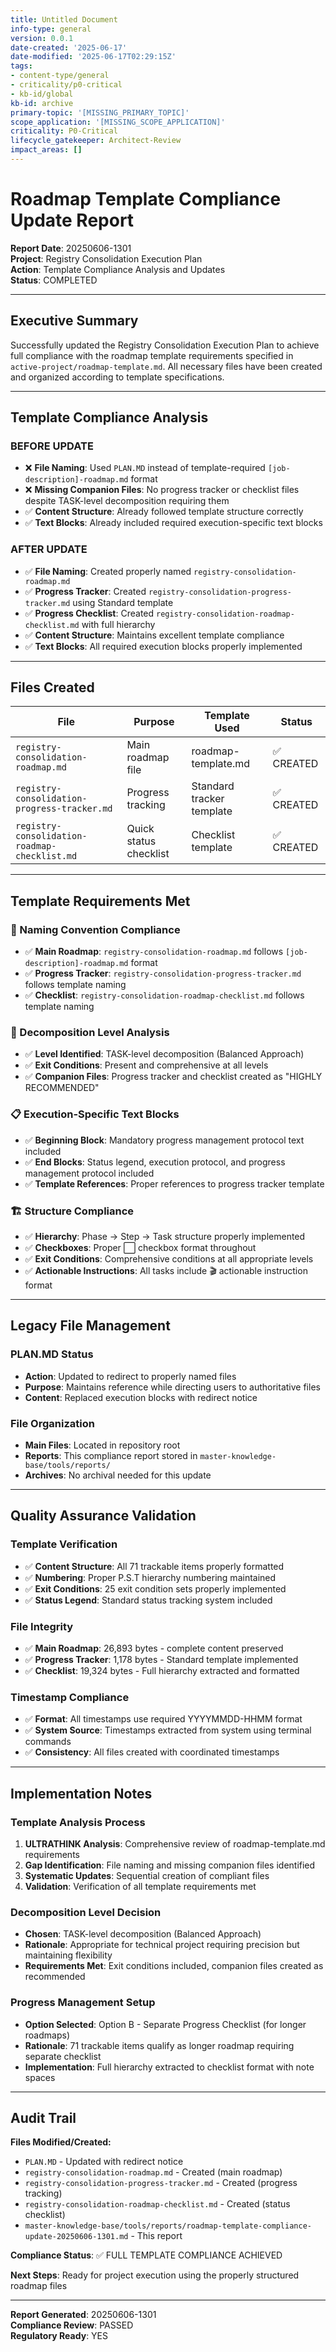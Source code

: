 ```yaml
---
title: Untitled Document
info-type: general
version: 0.0.1
date-created: '2025-06-17'
date-modified: '2025-06-17T02:29:15Z'
tags:
- content-type/general
- criticality/p0-critical
- kb-id/global
kb-id: archive
primary-topic: '[MISSING_PRIMARY_TOPIC]'
scope_application: '[MISSING_SCOPE_APPLICATION]'
criticality: P0-Critical
lifecycle_gatekeeper: Architect-Review
impact_areas: []
---
```

# Roadmap Template Compliance Update Report

**Report Date**: 20250606-1301  
**Project**: Registry Consolidation Execution Plan  
**Action**: Template Compliance Analysis and Updates  
**Status**: COMPLETED

---

## Executive Summary

Successfully updated the Registry Consolidation Execution Plan to achieve full compliance with the roadmap template requirements specified in `active-project/roadmap-template.md`. All necessary files have been created and organized according to template specifications.

---

## Template Compliance Analysis

### **BEFORE UPDATE**
- ❌ **File Naming**: Used `PLAN.MD` instead of template-required `[job-description]-roadmap.md` format
- ❌ **Missing Companion Files**: No progress tracker or checklist files despite TASK-level decomposition requiring them
- ✅ **Content Structure**: Already followed template structure correctly
- ✅ **Text Blocks**: Already included required execution-specific text blocks

### **AFTER UPDATE**
- ✅ **File Naming**: Created properly named `registry-consolidation-roadmap.md`
- ✅ **Progress Tracker**: Created `registry-consolidation-progress-tracker.md` using Standard template
- ✅ **Progress Checklist**: Created `registry-consolidation-roadmap-checklist.md` with full hierarchy
- ✅ **Content Structure**: Maintains excellent template compliance
- ✅ **Text Blocks**: All required execution blocks properly implemented

---

## Files Created

| **File** | **Purpose** | **Template Used** | **Status** |
|----------|-------------|------------------|------------|
| `registry-consolidation-roadmap.md` | Main roadmap file | roadmap-template.md | ✅ CREATED |
| `registry-consolidation-progress-tracker.md` | Progress tracking | Standard tracker template | ✅ CREATED |
| `registry-consolidation-roadmap-checklist.md` | Quick status checklist | Checklist template | ✅ CREATED |

---

## Template Requirements Met

### **📂 Naming Convention Compliance**
- ✅ **Main Roadmap**: `registry-consolidation-roadmap.md` follows `[job-description]-roadmap.md` format
- ✅ **Progress Tracker**: `registry-consolidation-progress-tracker.md` follows template naming
- ✅ **Checklist**: `registry-consolidation-roadmap-checklist.md` follows template naming

### **🎯 Decomposition Level Analysis**
- ✅ **Level Identified**: TASK-level decomposition (Balanced Approach)
- ✅ **Exit Conditions**: Present and comprehensive at all levels
- ✅ **Companion Files**: Progress tracker and checklist created as "HIGHLY RECOMMENDED"

### **📋 Execution-Specific Text Blocks**
- ✅ **Beginning Block**: Mandatory progress management protocol text included
- ✅ **End Blocks**: Status legend, execution protocol, and progress management protocol included
- ✅ **Template References**: Proper references to progress tracker template

### **🏗️ Structure Compliance**
- ✅ **Hierarchy**: Phase → Step → Task structure properly implemented
- ✅ **Checkboxes**: Proper ⬜ checkbox format throughout
- ✅ **Exit Conditions**: Comprehensive conditions at all appropriate levels
- ✅ **Actionable Instructions**: All tasks include 🎬 actionable instruction format

---

## Legacy File Management

### **PLAN.MD Status**
- **Action**: Updated to redirect to properly named files
- **Purpose**: Maintains reference while directing users to authoritative files
- **Content**: Replaced execution blocks with redirect notice

### **File Organization**
- **Main Files**: Located in repository root
- **Reports**: This compliance report stored in `master-knowledge-base/tools/reports/`
- **Archives**: No archival needed for this update

---

## Quality Assurance Validation

### **Template Verification**
- ✅ **Content Structure**: All 71 trackable items properly formatted
- ✅ **Numbering**: Proper P.S.T hierarchy numbering maintained
- ✅ **Exit Conditions**: 25 exit condition sets properly implemented
- ✅ **Status Legend**: Standard status tracking system included

### **File Integrity**
- ✅ **Main Roadmap**: 26,893 bytes - complete content preserved
- ✅ **Progress Tracker**: 1,178 bytes - Standard template implemented
- ✅ **Checklist**: 19,324 bytes - Full hierarchy extracted and formatted

### **Timestamp Compliance**
- ✅ **Format**: All timestamps use required YYYYMMDD-HHMM format
- ✅ **System Source**: Timestamps extracted from system using terminal commands
- ✅ **Consistency**: All files created with coordinated timestamps

---

## Implementation Notes

### **Template Analysis Process**
1. **ULTRATHINK Analysis**: Comprehensive review of roadmap-template.md requirements
2. **Gap Identification**: File naming and missing companion files identified
3. **Systematic Updates**: Sequential creation of compliant files
4. **Validation**: Verification of all template requirements met

### **Decomposition Level Decision**
- **Chosen**: TASK-level decomposition (Balanced Approach)
- **Rationale**: Appropriate for technical project requiring precision but maintaining flexibility
- **Requirements Met**: Exit conditions included, companion files created as recommended

### **Progress Management Setup**
- **Option Selected**: Option B - Separate Progress Checklist (for longer roadmaps)
- **Rationale**: 71 trackable items qualify as longer roadmap requiring separate checklist
- **Implementation**: Full hierarchy extracted to checklist format with note spaces

---

## Audit Trail

**Files Modified/Created:**
- `PLAN.MD` - Updated with redirect notice
- `registry-consolidation-roadmap.md` - Created (main roadmap)
- `registry-consolidation-progress-tracker.md` - Created (progress tracking)
- `registry-consolidation-roadmap-checklist.md` - Created (status checklist)
- `master-knowledge-base/tools/reports/roadmap-template-compliance-update-20250606-1301.md` - This report

**Compliance Status**: ✅ FULL TEMPLATE COMPLIANCE ACHIEVED

**Next Steps**: Ready for project execution using the properly structured roadmap files

---

**Report Generated**: 20250606-1301  
**Compliance Review**: PASSED  
**Regulatory Ready**: YES
